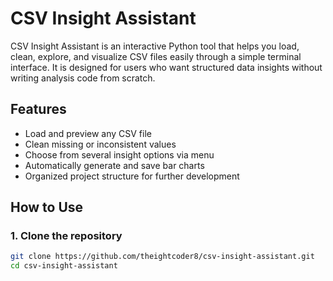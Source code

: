 # CSV Insight Assistant

CSV Insight Assistant is an interactive Python tool that helps you load, clean, explore, and visualize CSV files easily through a simple terminal interface. It is designed for users who want structured data insights without writing analysis code from scratch.

## Features

- Load and preview any CSV file
- Clean missing or inconsistent values
- Choose from several insight options via menu
- Automatically generate and save bar charts
- Organized project structure for further development

## How to Use

### 1. Clone the repository

```bash
git clone https://github.com/theightcoder8/csv-insight-assistant.git
cd csv-insight-assistant
